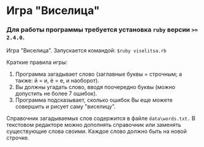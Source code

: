 # Игра "Виселица"
### Для работы программы требуется установка `ruby` версии `>= 2.4.0`.
 Игра "Виселица". Запускается командой: `$ruby viselitsa.rb`
 
 Краткие правила игры:
 1) Программа загадывает слово (заглавные буквы = строчным; а также: й = и, ё = е, и наоборот).
 2) Вы должны угадать слово, вводя поочередно буквы (можно допустить не более 7 ошибок).
 3) Программа подсказывает, сколько ошибок Вы еще можете совершить и рисует саму "виселицу".
 
 Справочник загадываемых слов содержится в файле `data\words.txt.`
 В текстовом редакторе можно дополнять справочник или заменять существующие слова своими.
 Каждое слово должно быть на новой строчке.
